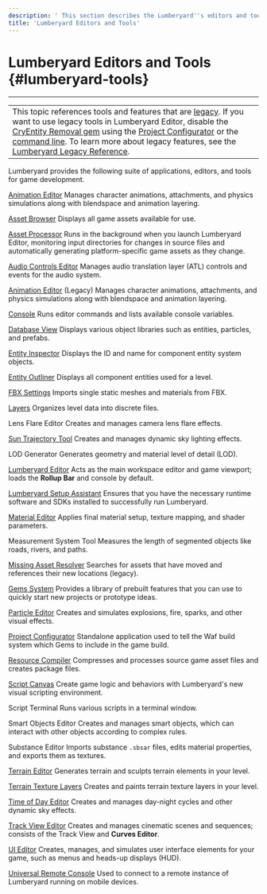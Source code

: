 ```yaml
---
description: ' This section describes the Lumberyard''s editors and tools. '
title: 'Lumberyard Editors and Tools'
---
```

# Lumberyard Editors and Tools {#lumberyard-tools}


****

|  |
| --- |
| This topic references tools and features that are [legacy](/docs/userguide/ly-glos-chap#legacy)\. If you want to use legacy tools in Lumberyard Editor, disable the [CryEntity Removal gem](/docs/userguide/gems/cryentity-removal-gem) using the [Project Configurator](/docs/userguide/configurator/intro) or the [command line](/docs/userguide/lmbr-exe)\. To learn more about legacy features, see the [Lumberyard Legacy Reference](https://d3bqhfbip4ze4a.cloudfront.net/lumberyard-legacy.pdf)\. |

Lumberyard provides the following suite of applications, editors, and tools for game development\.

[Animation Editor](/docs/user-guide/features/visualization/animation/char-intro.md)
Manages character animations, attachments, and physics simulations along with blendspace and animation layering\.

[Asset Browser](/docs/user-guide/features/editor/asset-browser.md)
Displays all game assets available for use\.

[Asset Processor](/docs/user-guide/features/assets/processor.md)
Runs in the background when you launch Lumberyard Editor, monitoring input directories for changes in source files and automatically generating platform\-specific game assets as they change\.

[Audio Controls Editor](/docs/user-guide/features/interactivity/audio/atl-editor.md)
Manages audio translation layer \(ATL\) controls and events for the audio system\.

[Animation Editor](https://docs.aws.amazon.com/lumberyard/latest/legacyreference/char-editor.html) \(Legacy\)
Manages character animations, attachments, and physics simulations along with blendspace and animation layering\.

[Console](/docs/user-guide/features/editor/console.md)
Runs editor commands and lists available console variables\.

[Database View](/docs/userguide/level-database-view.md)
Displays various object libraries such as entities, particles, and prefabs\.

[Entity Inspector](/docs/user-guide/editor/entity-inspector.md)
Displays the ID and name for component entity system objects\.

[Entity Outliner](/docs/user-guide/features/editor/entity-outliner.md)
Displays all component entities used for a level\.

[FBX Settings](/docs/user-guide/features/assets/fbx-settings/intro.md)
Imports single static meshes and materials from FBX\.

[Layers](/docs/user-guide/features/editor/layers.md)
Organizes level data into discrete files\.

Lens Flare Editor
Creates and manages camera lens flare effects\.

[Sun Trajectory Tool](/docs/userguide/sky/intro.md)
Creates and manages dynamic sky lighting effects\.

LOD Generator
Generates geometry and material level of detail \(LOD\)\.

[Lumberyard Editor](/docs/userguide/editor/intro.md)
Acts as the main workspace editor and game viewport; loads the **Rollup Bar** and console by default\.

[Lumberyard Setup Assistant](/docs/userguide/lumberyard-launcher-intro.md)
Ensures that you have the necessary runtime software and SDKs installed to successfully run Lumberyard\.

[Material Editor](/docs/userguide/materials/intro.md)
Applies final material setup, texture mapping, and shader parameters\.

Measurement System Tool
Measures the length of segmented objects like roads, rivers, and paths\.

[Missing Asset Resolver](https://docs.aws.amazon.com/lumberyard/latest/legacyreference/missing-asset-resolver.html)
Searches for assets that have moved and references their new locations \(legacy\)\.

[Gems System](/docs/user-guide/features/gems)
Provides a library of prebuilt features that you can use to quickly start new projects or prototype ideas\.

[Particle Editor](/docs/userguide/particles/editor/_index.md)
Creates and simulates explosions, fire, sparks, and other visual effects\.

[Project Configurator](/docs/userguide/configurator/intro.md)
Standalone application used to tell the Waf build system which Gems to include in the game build\.

[Resource Compiler](/docs/user-guide/features/assets/processor.md)
Compresses and processes source game asset files and creates package files\.

[Script Canvas](/docs/user-guide/features/scripting/script-canvas/intro.md)
Create game logic and behaviors with Lumberyard's new visual scripting environment\.

Script Terminal
Runs various scripts in a terminal window\.

Smart Objects Editor
Creates and manages smart objects, which can interact with other objects according to complex rules\.

Substance Editor
Imports substance `.sbsar` files, edits material properties, and exports them as textures\.

[Terrain Editor](/docs/userguide/terrain/intro.md)
Generates terrain and sculpts terrain elements in your level\.

[Terrain Texture Layers](/docs/userguide/terrain/texture-layers-intro.md)
Creates and paints terrain texture layers in your level\.

[Time of Day Editor](/docs/userguide/sky/intro.md)
Creates and manages day-night cycles and other dynamic sky effects\.

[Track View Editor](/docs/user-guide/features/visualization/cinematics/track-view/editor.md)
Creates and manages cinematic scenes and sequences; consists of the Track View and **Curves Editor**\.

[UI Editor](/docs/user-guide/features/interactivity/user-interface/editor/intro.md)
Creates, manages, and simulates user interface elements for your game, such as menus and heads\-up displays \(HUD\)\.

[Universal Remote Console](/docs/user-guide/features/engine/remote-console.md)
Used to connect to a remote instance of Lumberyard running on mobile devices\.